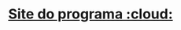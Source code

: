 <h1 align="center">
  <a href="https://samucatezu.github.io/WeatherApp/">Site do programa :cloud: </a>
</h1>

